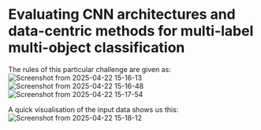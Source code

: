 # Evaluating CNN architectures and data-centric methods for multi-label multi-object classification
The rules of this particular challenge are given as:
![Screenshot from 2025-04-22 15-16-13](https://github.com/user-attachments/assets/0d3712a9-1797-4947-b1da-8eba428ca4ea)
![Screenshot from 2025-04-22 15-16-48](https://github.com/user-attachments/assets/4bf4162d-d1d1-480c-b414-4b274ff325da)
![Screenshot from 2025-04-22 15-17-54](https://github.com/user-attachments/assets/0220732d-7887-4487-a997-499733ba5e60)

A quick visualisation of the input data shows us this:
![Screenshot from 2025-04-22 15-18-12](https://github.com/user-attachments/assets/0393a194-2824-45d6-b391-ffbaef51381a)


